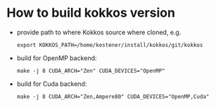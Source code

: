 # How to build kokkos version

- provide path to where Kokkos source where cloned, e.g.
  ```shell
  export KOKKOS_PATH=/home/kestener/install/kokkos/git/kokkos
  ```
- build for OpenMP backend:
  ```shell
  make -j 8 CUDA_ARCH="Zen" CUDA_DEVICES="OpenMP"
  ```
- build for Cuda backend:
  ```shell
  make -j 8 CUDA_ARCH="Zen,Ampere80" CUDA_DEVICES="OpenMP,Cuda"
  ```